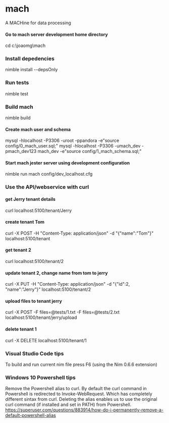 # mach
A MACHine for data processing



#### Go to mach server development home directory
cd c:\joaomg\mach

### Install depedencies
nimble install --depsOnly

### Run tests
nimble test

### Build mach
nimble build

#### Create mach user and schema
mysql -hlocalhost -P3306 -uroot -ppandora -e"source config/0_mach_user.sql;"
mysql -hlocalhost -P3306 -umach_dev -pmach_dev123 mach_dev -e"source config/1_mach_schema.sql;"

#### Start mach jester server using development configuration
nimble run mach config/dev_localhost.cfg

### Use the API/webservice with curl 

#### get Jerry tenant details
curl localhost:5100/tenant/Jerry

#### create tenant Tom
curl -X POST -H "Content-Type: application/json" -d "{\"name\":\"Tom\"}" localhost:5100/tenant

#### get tenant 2
curl localhost:5100/tenant/2

#### update tenant 2, change name from tom to jerry
curl -X PUT -H "Content-Type: application/json" -d "{\"id\":2, \"name\":\"Jerry\"}" localhost:5100/tenant/2

#### upload files to tenant jerry
curl -X POST -F files=@tests/1.txt -F files=@tests/2.txt localhost:5100/tenant/jerry/upload

#### delete tenant 1
curl -X DELETE localhost:5100/tenant/1



### Visual Studio Code tips
To build and run current nim file press F6 (using the Nim 0.6.6 extension)



### Windows 10 Powershell tips
Remove the Powershell alias to curl. 
By default the curl command in Powershell is redirected to Invoke-WebRequest. Which has completely different sintax from curl.
Deleting the alias enables us to use the original curl command (if installed and set in PATH) from Powershell. 
https://superuser.com/questions/883914/how-do-i-permanently-remove-a-default-powershell-alias
